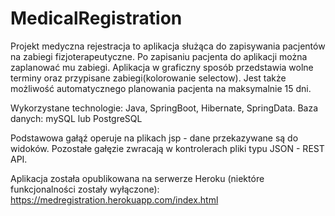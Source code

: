 # MedicalRegistration

Projekt medyczna rejestracja to aplikacja służąca do zapisywania pacjentów na zabiegi fizjoterapeutyczne.
Po zapisaniu pacjenta do aplikacji można zaplanować mu zabiegi. Aplikacja w graficzny sposób przedstawia wolne terminy oraz przypisane zabiegi(kolorowanie selectow).
Jest także możliwość automatycznego planowania pacjenta na maksymalnie 15 dni.

Wykorzystane technologie: Java, SpringBoot, Hibernate, SpringData.
Baza danych: mySQL lub PostgreSQL

Podstawowa gałąź operuje na plikach jsp - dane przekazywane są do widoków.
Pozostałe gałęzie zwracają w kontrolerach pliki typu JSON - REST API.

Aplikacja została opublikowana na serwerze Heroku (niektóre funkcjonalności zostały wyłączone): https://medregistration.herokuapp.com/index.html
